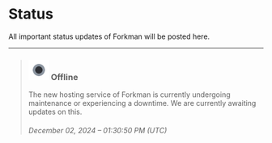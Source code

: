 # Status
All important status updates of Forkman will be posted here.

___

> ### <div class="heading"><img src="_media/offline.png" width="40" height="40"> Offline</div>
> The new hosting service of Forkman is currently undergoing maintenance or experiencing a downtime. We are currently awaiting updates on this.
> ###### December 02, 2024 – 01:30:50 PM (UTC)